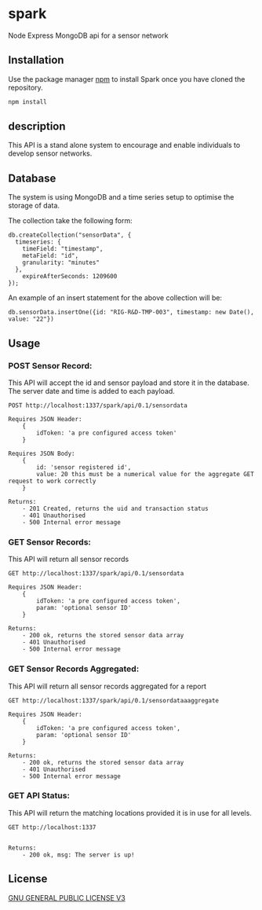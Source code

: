 # spark
Node Express MongoDB api for a sensor network

## Installation

Use the package manager [npm](https://github.com/mattcole75/spark) to install Spark once you have cloned the repository.

```bash
npm install
```
## description
This API is a stand alone system to encourage and enable individuals to develop sensor networks.

## Database
The system is using MongoDB and a time series setup to optimise the storage of data.

The collection take the following form:
```
db.createCollection("sensorData", {
  timeseries: {
    timeField: "timestamp",
    metaField: "id",
    granularity: "minutes"
  },
    expireAfterSeconds: 1209600
});
```

An example of an insert statement for the above collection will be:
```
db.sensorData.insertOne({id: "RIG-R&D-TMP-003", timestamp: new Date(), value: "22"})
```

## Usage

### POST Sensor Record:
This API will accept the id and sensor payload and store it in the database. The server date and time is added to each payload.
```
POST http://localhost:1337/spark/api/0.1/sensordata

Requires JSON Header:
    {
        idToken: 'a pre configured access token'
    }

Requires JSON Body:
    {
        id: 'sensor registered id',
        value: 20 this must be a numerical value for the aggregate GET request to work correctly
    }

Returns:
    - 201 Created, returns the uid and transaction status
    - 401 Unauthorised
    - 500 Internal error message
```

### GET Sensor Records:
This API will return all sensor records
```
GET http://localhost:1337/spark/api/0.1/sensordata

Requires JSON Header:
    {
        idToken: 'a pre configured access token',
        param: 'optional sensor ID'
    }

Returns:
    - 200 ok, returns the stored sensor data array
    - 401 Unauthorised
    - 500 Internal error message
```

### GET Sensor Records Aggregated:
This API will return all sensor records aggregated for a report
```
GET http://localhost:1337/spark/api/0.1/sensordataaaggregate

Requires JSON Header:
    {
        idToken: 'a pre configured access token',
        param: 'optional sensor ID'
    }

Returns:
    - 200 ok, returns the stored sensor data array
    - 401 Unauthorised
    - 500 Internal error message
```

### GET API Status:
This API will return the matching locations provided it is in use for all levels.
```
GET http://localhost:1337


Returns:
    - 200 ok, msg: The server is up!
```

## License
[GNU GENERAL PUBLIC LICENSE V3](https://www.gnu.org/licenses/gpl-3.0.en.html)

